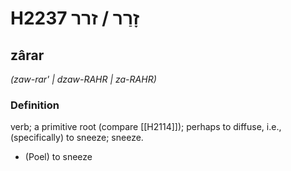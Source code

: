 # H2237 זָרַר / זרר

## zârar

_(zaw-rar' | dzaw-RAHR | za-RAHR)_

### Definition

verb; a primitive root (compare [[H2114]]); perhaps to diffuse, i.e., (specifically) to sneeze; sneeze.

- (Poel) to sneeze

